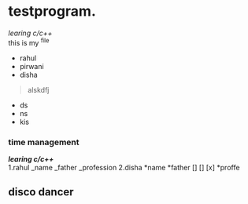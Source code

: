 # testprogram.
*learing c/c++*\
this is my <sup>file</sup>
- rahul
- pirwani
- disha
> alskdfj
+ ds
+ ns
+ kis
### time management
***learing c/c++***\
1.rahul
_name 
_father
_profession
2.disha 
*name
*father
[]
[]
[x]
*proffe
## disco dancer

